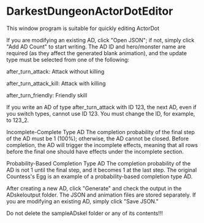 # DarkestDungeonActorDotEditor
This window program is suitable for quickly editing ActorDot

If you are modifying an existing AD, click "Open JSON"; if not, simply click "Add AD Count" to start writing.
The AD ID and hero/monster name are required (as they affect the generated blank animation), and the update type must be selected from one of the following:

after_turn_attack: Attack without killing

after_turn_attack_kill: Attack with killing

after_turn_friendly: Friendly skill

If you write an AD of type after_turn_attack with ID 123, the next AD, even if you switch types, cannot use ID 123. You must change the ID, for example, to 123_2.

Incomplete-Complete Type AD
The completion probability of the final step of the AD must be 1 (100%); otherwise, the AD cannot be closed. Before completion, the AD will trigger the incomplete effects, meaning that all rows before the final one should have effects under the incomplete section.

Probability-Based Completion Type AD
The completion probability of the AD is not 1 until the final step, and it becomes 1 at the last step. The original Countess's Egg is an example of a probability-based completion type AD.

After creating a new AD, click "Generate" and check the output in the ADskeloutput folder. The JSON and animation files are stored separately.
If you are modifying an existing AD, simply click "Save JSON."

Do not delete the sampleADskel folder or any of its contents!!!
